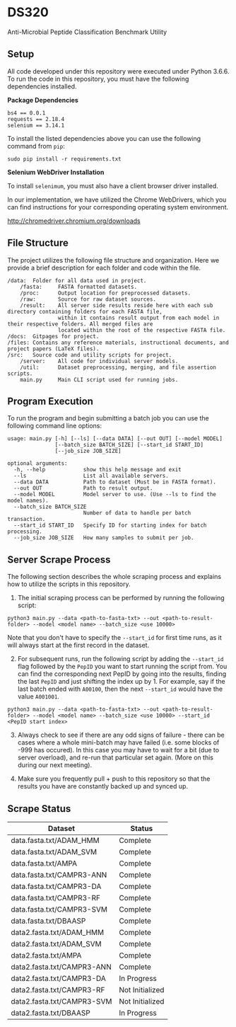 # DS320
Anti-Microbial Peptide Classification Benchmark Utility

## Setup
All code developed under this repository were executed under Python 3.6.6.
To run the code in this repository, you must have the following dependencies installed.

**Package Dependencies**
```
bs4 == 0.0.1
requests == 2.18.4
selenium == 3.14.1
```
To install the listed dependencies above you can use the following command from `pip`:

```
sudo pip install -r requirements.txt
```

**Selenium WebDriver Installation**

To install `selenimum`, you must also have a client browser driver installed.

In our implementation, we have utilized the Chrome WebDrivers, which you can find
instructions for your corresponding operating system environment.

http://chromedriver.chromium.org/downloads

## File Structure
The project utilizes the following file structure and organization. Here we provide
a brief description for each folder and code within the file.

```
/data:  Folder for all data used in project.
    /fasta:     FASTA formatted datasets.
    /proc:      Output location for preprocessed datasets.
    /raw:       Source for raw dataset sources.
    /result:    All server side results reside here with each sub directory containing folders for each FASTA file,
                within it contains result output from each model in their respective folders. All merged files are
                located within the root of the respective FASTA file.
/docs:  Gitpages for project.
/files: Contains any reference materials, instructional documents, and project papers (LaTeX files).
/src:   Source code and utility scripts for project.
    /server:    All code for individual server models.
    /util:      Dataset preprocessing, merging, and file assertion scripts.
    main.py     Main CLI script used for running jobs.
```

## Program Execution
To run the program and begin submitting a batch job you can use the following command line options:
```
usage: main.py [-h] [--ls] [--data DATA] [--out OUT] [--model MODEL]
               [--batch_size BATCH_SIZE] [--start_id START_ID]
               [--job_size JOB_SIZE]

optional arguments:
  -h, --help            show this help message and exit
  --ls                  List all available servers.
  --data DATA           Path to dataset (Must be in FASTA format).
  --out OUT             Path to result output.
  --model MODEL         Model server to use. (Use --ls to find the model names).
  --batch_size BATCH_SIZE
                        Number of data to handle per batch transaction.
  --start_id START_ID   Specify ID for starting index for batch processing.
  --job_size JOB_SIZE   How many samples to submit per job.
```

## Server Scrape Process
The following section describes the whole scraping process and explains how to utilize the scripts in this repository.

1. The initial scraping process can be performed by running the following script:
```
python3 main.py --data <path-to-fasta-txt> --out <path-to-result-folder> --model <model name> --batch_size <use 10000>
```
Note that you don't have to specify the `--start_id` for first time runs, as it will always start at the first record in the dataset.

2. For subsequent runs, run the following script by adding the `--start_id` flag followed by the `PepID` you want to start running the script from. You can find the corresponding next PepID by going into the results, finding the last `PepID` and just shifting the index up by 1. For example, say if the last batch ended with `A00100`, then the next `--start_id` would have the value `A001001`.
```
python3 main.py --data <path-to-fasta-txt> --out <path-to-result-folder> --model <model name> --batch_size <use 10000> --start_id <PepID start index>
```

3. Always check to see if there are any odd signs of failure - there can be cases where a whole mini-batch may have failed (i.e. some blocks of -999 has occured). In this case you may have to wait for a bit (due to server overload), and re-run that particular set again. (More on this during our next meeting).

4. Make sure you frequently pull + push to this repository so that the results you have are constantly backed up and synced up.

## Scrape Status
| Dataset                    | Status                       |
|----------------------------|------------------------------|
| data.fasta.txt/ADAM_HMM    | Complete                     |
| data.fasta.txt/ADAM_SVM    | Complete                     |
| data.fasta.txt/AMPA        | Complete                     |
| data.fasta.txt/CAMPR3-ANN  | Complete                     |
| data.fasta.txt/CAMPR3-DA   | Complete                     |
| data.fasta.txt/CAMPR3-RF   | Complete                     |
| data.fasta.txt/CAMPR3-SVM  | Complete                     |
| data.fasta.txt/DBAASP      | Complete                     |
| data2.fasta.txt/ADAM_HMM   | Complete                     |
| data2.fasta.txt/ADAM_SVM   | Complete                     |
| data2.fasta.txt/AMPA       | Complete                     |
| data2.fasta.txt/CAMPR3-ANN | Complete                     |
| data2.fasta.txt/CAMPR3-DA  | In Progress                  |
| data2.fasta.txt/CAMPR3-RF  | Not Initialized              |
| data2.fasta.txt/CAMPR3-SVM | Not Initialized              |
| data2.fasta.txt/DBAASP     | In Progress                  |
